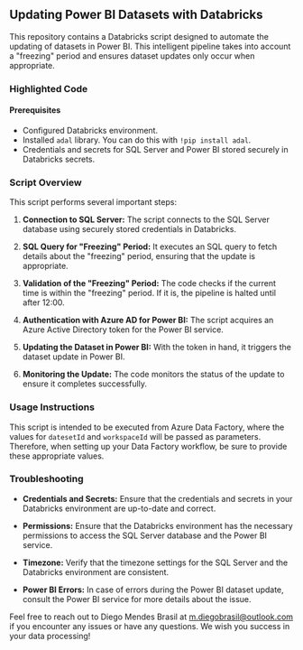 ## Updating Power BI Datasets with Databricks

This repository contains a Databricks script designed to automate the updating of datasets in Power BI. This intelligent pipeline takes into account a "freezing" period and ensures dataset updates only occur when appropriate.

### **Highlighted Code**

#### Prerequisites

- Configured Databricks environment.
- Installed `adal` library. You can do this with `!pip install adal`.
- Credentials and secrets for SQL Server and Power BI stored securely in Databricks secrets.

### **Script Overview**

This script performs several important steps:

1. **Connection to SQL Server:** The script connects to the SQL Server database using securely stored credentials in Databricks.

2. **SQL Query for "Freezing" Period:** It executes an SQL query to fetch details about the "freezing" period, ensuring that the update is appropriate.

3. **Validation of the "Freezing" Period:** The code checks if the current time is within the "freezing" period. If it is, the pipeline is halted until after 12:00.

4. **Authentication with Azure AD for Power BI:** The script acquires an Azure Active Directory token for the Power BI service.

5. **Updating the Dataset in Power BI:** With the token in hand, it triggers the dataset update in Power BI.

6. **Monitoring the Update:** The code monitors the status of the update to ensure it completes successfully.

### **Usage Instructions**

This script is intended to be executed from Azure Data Factory, where the values for `datesetId` and `workspaceId` will be passed as parameters. Therefore, when setting up your Data Factory workflow, be sure to provide these appropriate values.

### **Troubleshooting**

- **Credentials and Secrets:** Ensure that the credentials and secrets in your Databricks environment are up-to-date and correct.

- **Permissions:** Ensure that the Databricks environment has the necessary permissions to access the SQL Server database and the Power BI service.

- **Timezone:** Verify that the timezone settings for the SQL Server and the Databricks environment are consistent.

- **Power BI Errors:** In case of errors during the Power BI dataset update, consult the Power BI service for more details about the issue.


Feel free to reach out to Diego Mendes Brasil at m.diegobrasil@outlook.com if you encounter any issues or have any questions. We wish you success in your data processing!
